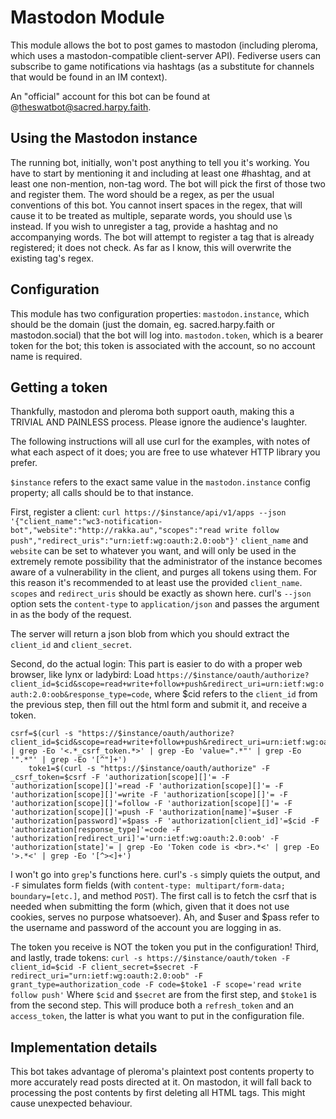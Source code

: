 # Mastodon Module

This module allows the bot to post games to mastodon (including pleroma, which uses a mastodon-compatible client-server API). Fediverse users can subscribe to game notifications via hashtags (as a substitute for channels that would be found in an IM context).

An "official" account for this bot can be found at @theswatbot@sacred.harpy.faith.

## Using the Mastodon instance

The running bot, initially, won't post anything to tell you it's working.
You have to start by mentioning it and including at least one #hashtag, and at least one non-mention, non-tag word. The bot will pick the first of those two and register them. The word should be a regex, as per the usual conventions of this bot. You cannot insert spaces in the regex, that will cause it to be treated as multiple, separate words, you should use \s instead.
If you wish to unregister a tag, provide a hashtag and no accompanying words.
The bot will attempt to register a tag that is already registered; it does not check. As far as I know, this will overwrite the existing tag's regex.

## Configuration

This module has two configuration properties:
`mastodon.instance`, which should be the domain (just the domain, eg. sacred.harpy.faith or mastodon.social) that the bot will log into.
`mastodon.token`, which is a bearer token for the bot; this token is associated with the account, so no account name is required.

## Getting a token

Thankfully, mastodon and pleroma both support oauth, making this a TRIVIAL AND PAINLESS process.
Please ignore the audience's laughter.

The following instructions will all use curl for the examples, with notes of what each aspect of it does; you are free to use whatever HTTP library you prefer.

`$instance` refers to the exact same value in the `mastodon.instance` config property; all calls should be to that instance.

First, register a client:
`curl https://$instance/api/v1/apps --json '{"client_name":"wc3-notification-bot","website":"http://rakka.au","scopes":"read write follow push","redirect_uris":"urn:ietf:wg:oauth:2.0:oob"}'`
`client_name` and `website` can be set to whatever you want, and will only be used in the extremely remote possibility that the administrator of the instance becomes aware of a vulnerability in the client, and purges all tokens using them. For this reason it's recommended to at least use the provided `client_name`.
`scopes` and `redirect_uris` should be exactly as shown here.
curl's `--json` option sets the `content-type` to `application/json` and passes the argument in as the body of the request.

The server will return a json blob from which you should extract the `client_id` and `client_secret`.

Second, do the actual login:
This part is easier to do with a proper web browser, like lynx or ladybird:
Load `https://$instance/oauth/authorize?client_id=$cid&scope=read+write+follow+push&redirect_uri=urn:ietf:wg:oauth:2.0:oob&response_type=code`, where $cid refers to the `client_id` from the previous step, then fill out the html form and submit it, and receive a token.

```
csrf=$(curl -s "https://$instance/oauth/authorize?client_id=$cid&scope=read+write+follow+push&redirect_uri=urn:ietf:wg:oauth:2.0:oob&response_type=code" | grep -Eo '<.*_csrf_token.*>' | grep -Eo 'value=".*"' | grep -Eo '".*"' | grep -Eo '[^"]+')
	toke1=$(curl -s "https://$instance/oauth/authorize" -F _csrf_token=$csrf -F 'authorization[scope][]'= -F 'authorization[scope][]'=read -F 'authorization[scope][]'= -F 'authorization[scope][]'=write -F 'authorization[scope][]'= -F 'authorization[scope][]'=follow -F 'authorization[scope][]'= -F 'authorization[scope][]'=push -F 'authorization[name]'=$user -F 'authorization[password]'=$pass -F 'authorization[client_id]'=$cid -F 'authorization[response_type]'=code -F 'authorization[redirect_uri]'='urn:ietf:wg:oauth:2.0:oob' -F 'authorization[state]'= | grep -Eo 'Token code is <br>.*<' | grep -Eo '>.*<' | grep -Eo '[^><]+')
```
I won't go into `grep`'s functions here. curl's `-s` simply quiets the output, and `-F` simulates form fields (with `content-type: multipart/form-data; boundary=[etc.]`, and method `POST`). The first call is to fetch the csrf that is needed when submitting the form (which, given that it does not use cookies, serves no purpose whatsoever).
Ah, and $user and $pass refer to the username and password of the account you are logging in as.

The token you receive is NOT the token you put in the configuration!
Third, and lastly, trade tokens:
`curl -s https://$instance/oauth/token -F client_id=$cid -F client_secret=$secret -F redirect_uri="urn:ietf:wg:oauth:2.0:oob" -F grant_type=authorization_code -F code=$toke1 -F scope='read write follow push'`
Where `$cid` and `$secret` are from the first step, and `$toke1` is from the second step.
This will produce both a `refresh_token` and an `access_token`, the latter is what you want to put in the configuration file.

## Implementation details

This bot takes advantage of pleroma's plaintext post contents property to more accurately read posts directed at it.
On mastodon, it will fall back to processing the post contents by first deleting all HTML tags. This might cause unexpected behaviour.